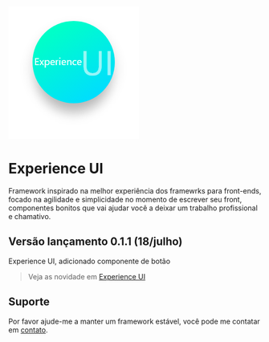 
![Exeperience UI](https://github.com/Franwebmaster/experience-ui/blob/master/image/logo-experience.png)

# Experience UI
Framework inspirado na melhor experiência dos framewrks para front-ends, focado na agilidade e simplicidade no momento de escrever seu front, componentes bonitos que vai ajudar você a deixar um trabalho profissional e chamativo.

## Versão lançamento 0.1.1 (18/julho)

Experience UI, adicionado componente de botão

> Veja as novidade em [Experience UI](http://franciscobarrosdevux.com.br/2018/github/experience-ui/)

## Suporte

Por favor ajude-me a manter um framework estável, você pode me contatar em [contato](http://franciscobarrosdevux.com.br/2018/portfolio/).